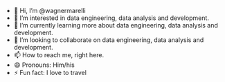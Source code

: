 - 👋 Hi, I’m @wagnermarelli
- 👀 I’m interested in data engineering, data analysis and development.
- 🌱 I’m currently learning more about data engineering, data analysis and development.
- 💞️ I’m looking to collaborate on data engineering, data analysis and development.
- 📫 How to reach me, right here.
- 😄 Pronouns: Him/his
- ⚡ Fun fact: I love to travel

<!---
wagnermarelli/wagnermarelli is a ✨ special ✨ repository because its `README.md` (this file) appears on your GitHub profile.
You can click the Preview link to take a look at your changes.
--->
